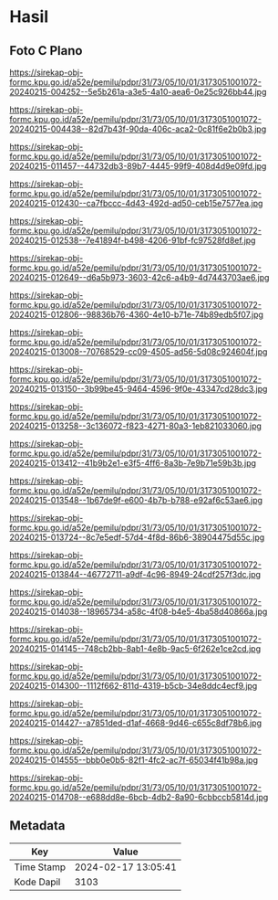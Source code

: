 # Hasil

## Foto C Plano

https://sirekap-obj-formc.kpu.go.id/a52e/pemilu/pdpr/31/73/05/10/01/3173051001072-20240215-004252--5e5b261a-a3e5-4a10-aea6-0e25c926bb44.jpg

https://sirekap-obj-formc.kpu.go.id/a52e/pemilu/pdpr/31/73/05/10/01/3173051001072-20240215-004438--82d7b43f-90da-406c-aca2-0c81f6e2b0b3.jpg

https://sirekap-obj-formc.kpu.go.id/a52e/pemilu/pdpr/31/73/05/10/01/3173051001072-20240215-011457--44732db3-89b7-4445-99f9-408d4d9e09fd.jpg

https://sirekap-obj-formc.kpu.go.id/a52e/pemilu/pdpr/31/73/05/10/01/3173051001072-20240215-012430--ca7fbccc-4d43-492d-ad50-ceb15e7577ea.jpg

https://sirekap-obj-formc.kpu.go.id/a52e/pemilu/pdpr/31/73/05/10/01/3173051001072-20240215-012538--7e41894f-b498-4206-91bf-fc97528fd8ef.jpg

https://sirekap-obj-formc.kpu.go.id/a52e/pemilu/pdpr/31/73/05/10/01/3173051001072-20240215-012649--d6a5b973-3603-42c6-a4b9-4d7443703ae6.jpg

https://sirekap-obj-formc.kpu.go.id/a52e/pemilu/pdpr/31/73/05/10/01/3173051001072-20240215-012806--98836b76-4360-4e10-b71e-74b89edb5f07.jpg

https://sirekap-obj-formc.kpu.go.id/a52e/pemilu/pdpr/31/73/05/10/01/3173051001072-20240215-013008--70768529-cc09-4505-ad56-5d08c924604f.jpg

https://sirekap-obj-formc.kpu.go.id/a52e/pemilu/pdpr/31/73/05/10/01/3173051001072-20240215-013150--3b99be45-9464-4596-9f0e-43347cd28dc3.jpg

https://sirekap-obj-formc.kpu.go.id/a52e/pemilu/pdpr/31/73/05/10/01/3173051001072-20240215-013258--3c136072-f823-4271-80a3-1eb821033060.jpg

https://sirekap-obj-formc.kpu.go.id/a52e/pemilu/pdpr/31/73/05/10/01/3173051001072-20240215-013412--41b9b2e1-e3f5-4ff6-8a3b-7e9b71e59b3b.jpg

https://sirekap-obj-formc.kpu.go.id/a52e/pemilu/pdpr/31/73/05/10/01/3173051001072-20240215-013548--1b67de9f-e600-4b7b-b788-e92af6c53ae6.jpg

https://sirekap-obj-formc.kpu.go.id/a52e/pemilu/pdpr/31/73/05/10/01/3173051001072-20240215-013724--8c7e5edf-57d4-4f8d-86b6-38904475d55c.jpg

https://sirekap-obj-formc.kpu.go.id/a52e/pemilu/pdpr/31/73/05/10/01/3173051001072-20240215-013844--46772711-a9df-4c96-8949-24cdf257f3dc.jpg

https://sirekap-obj-formc.kpu.go.id/a52e/pemilu/pdpr/31/73/05/10/01/3173051001072-20240215-014038--18965734-a58c-4f08-b4e5-4ba58d40866a.jpg

https://sirekap-obj-formc.kpu.go.id/a52e/pemilu/pdpr/31/73/05/10/01/3173051001072-20240215-014145--748cb2bb-8ab1-4e8b-9ac5-6f262e1ce2cd.jpg

https://sirekap-obj-formc.kpu.go.id/a52e/pemilu/pdpr/31/73/05/10/01/3173051001072-20240215-014300--1112f662-811d-4319-b5cb-34e8ddc4ecf9.jpg

https://sirekap-obj-formc.kpu.go.id/a52e/pemilu/pdpr/31/73/05/10/01/3173051001072-20240215-014427--a7851ded-d1af-4668-9d46-c655c8df78b6.jpg

https://sirekap-obj-formc.kpu.go.id/a52e/pemilu/pdpr/31/73/05/10/01/3173051001072-20240215-014555--bbb0e0b5-82f1-4fc2-ac7f-65034f41b98a.jpg

https://sirekap-obj-formc.kpu.go.id/a52e/pemilu/pdpr/31/73/05/10/01/3173051001072-20240215-014708--e688dd8e-6bcb-4db2-8a90-6cbbccb5814d.jpg


## Metadata

| Key        | Value               |
| ---------- | ------------------- |
| Time Stamp | 2024-02-17 13:05:41 |
| Kode Dapil | 3103                |



